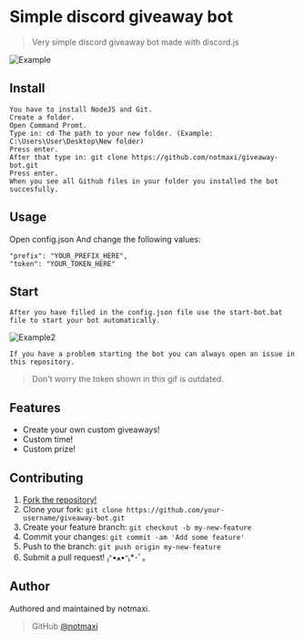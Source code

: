# Simple discord giveaway bot
> Very simple discord giveaway bot made with discord.js

![Example](https://i.imgur.com/SITnxLT.png)

## Install

```
You have to install NodeJS and Git.
Create a folder.
Open Command Promt.
Type in: cd The path to your new folder. (Example: C:\Users\User\Desktop\New folder)
Press enter.
After that type in: git clone https://github.com/notmaxi/giveaway-bot.git
Press enter.
When you see all Github files in your folder you installed the bot succesfully.
```

## Usage

Open config.json
And change the following values:

```
"prefix": "YOUR_PREFIX_HERE",
"token": "YOUR_TOKEN_HERE"
```

## Start

`After you have filled in the config.json file use the start-bot.bat file to start your bot automatically.`

![Example2](https://i.imgur.com/Yeu5CXZ.gif)

```
If you have a problem starting the bot you can always open an issue in this repository.
```
> Don't worry the token shown in this gif is outdated.

## Features

* Create your own custom giveaways!
* Custom time!
* Custom prize!

## Contributing

1. [Fork the repository!](https://github.com/notmaxi/giveaway-bot/fork)
2. Clone your fork: `git clone https://github.com/your-username/giveaway-bot.git`
3. Create your feature branch: `git checkout -b my-new-feature`
4. Commit your changes: `git commit -am 'Add some feature'`
5. Push to the branch: `git push origin my-new-feature`
6. Submit a pull request! ₍ᐢ•ﻌ•ᐢ₎*･ﾟ｡

## Author

Authored and maintained by notmaxi.

> GitHub [@notmaxi](https://github.com/notmaxi)
